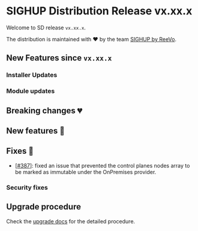 # SIGHUP Distribution Release vx.xx.x

Welcome to SD release `vx.xx.x`.

The distribution is maintained with ❤️ by the team [SIGHUP by ReeVo](https://sighup.io/).

## New Features since `vx.xx.x`

### Installer Updates

### Module updates

## Breaking changes 💔

## New features 🌟

## Fixes 🐞
- [[#387](https://github.com/sighupio/distribution/pull/387)]: fixed an issue that prevented the control planes nodes array to be marked as immutable under the OnPremises provider.

### Security fixes

## Upgrade procedure

Check the [upgrade docs](https://docs.kubernetesfury.com/docs/installation/upgrades) for the detailed procedure.
